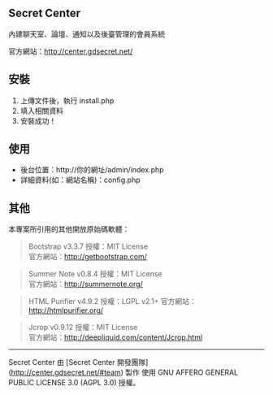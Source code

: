 
Secret Center
-----
內建聊天室、論壇、通知以及後臺管理的會員系統

官方網站：http://center.gdsecret.net/



安裝
-----
1. 上傳文件後，執行 install.php
2. 填入相關資料
3. 安裝成功！


使用
-----
* 後台位置：http://你的網址/admin/index.php
* 詳細資料(如：網站名稱)：config.php


其他
-----
本專案所引用的其他開放原始碼軟體：

>Bootstrap v3.3.7
授權：MIT License  
官方網站：http://getbootstrap.com/

>Summer Note v0.8.4
授權：MIT License  
官方網站：http://summernote.org/

>HTML Purifier v4.9.2
授權：LGPL v2.1+
官方網站：http://htmlpurifier.org/

>Jcrop v0.9.12
授權：MIT License  
官方網站：http://deepliquid.com/content/Jcrop.html

***
Secret Center 由 [Secret Center 開發團隊] (http://center.gdsecret.net/#team) 製作
使用 GNU AFFERO GENERAL PUBLIC LICENSE 3.0 (AGPL 3.0) 授權。
